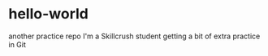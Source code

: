 # hello-world
another practice repo
I'm a Skillcrush student getting a bit of extra practice in Git

